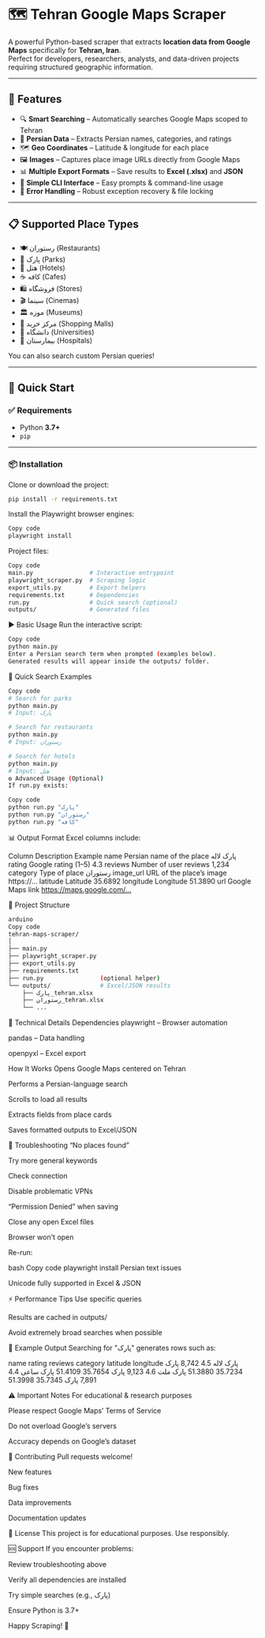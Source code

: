 # 🗺️ Tehran Google Maps Scraper

A powerful Python-based scraper that extracts **location data from Google Maps** specifically for **Tehran, Iran**.  
Perfect for developers, researchers, analysts, and data-driven projects requiring structured geographic information.

---

## 🌟 Features

- 🔍 **Smart Searching** – Automatically searches Google Maps scoped to Tehran
- 📍 **Persian Data** – Extracts Persian names, categories, and ratings
- 🗺️ **Geo Coordinates** – Latitude & longitude for each place
- 🖼️ **Images** – Captures place image URLs directly from Google Maps
- 📊 **Multiple Export Formats** – Save results to **Excel (.xlsx)** and **JSON**
- 🚀 **Simple CLI Interface** – Easy prompts & command-line usage
- 💾 **Error Handling** – Robust exception recovery & file locking

---

## 📋 Supported Place Types

- 🍽️ رستوران (Restaurants)
- 🌳 پارک (Parks)
- 🏨 هتل (Hotels)
- ☕ کافه (Cafes)
- 🛍️ فروشگاه (Stores)
- 🎬 سینما (Cinemas)
- 🏛️ موزه (Museums)
- 🏢 مرکز خرید (Shopping Malls)
- 🏫 دانشگاه (Universities)
- 🏥 بیمارستان (Hospitals)

You can also search custom Persian queries!

---

## 🚀 Quick Start

### ✅ Requirements

- Python **3.7+**
- `pip`

---

### 📦 Installation

Clone or download the project:

```bash
pip install -r requirements.txt

```
Install the Playwright browser engines:


```bash
Copy code
playwright install

```
Project files:


```bash
Copy code
main.py                # Interactive entrypoint
playwright_scraper.py  # Scraping logic
export_utils.py        # Export helpers
requirements.txt       # Dependencies
run.py                 # Quick search (optional)
outputs/               # Generated files

```
▶️ Basic Usage
Run the interactive script:


```bash
Copy code
python main.py
Enter a Persian search term when prompted (examples below).
Generated results will appear inside the outputs/ folder.

```
🔎 Quick Search Examples

```bash
Copy code
# Search for parks
python main.py
# Input: پارک

# Search for restaurants
python main.py
# Input: رستوران

# Search for hotels
python main.py
# Input: هتل
⚙️ Advanced Usage (Optional)
If run.py exists:

```

```bash
Copy code
python run.py "پارک"
python run.py "رستوران"
python run.py "کافه"

```
📊 Output Format
Excel columns include:

Column	Description	Example
name	Persian name of the place	پارک لاله
rating	Google rating (1–5)	4.3
reviews	Number of user reviews	1,234
category	Type of place	رستوران
image_url	URL of the place’s image	https://...
latitude	Latitude	35.6892
longitude	Longitude	51.3890
url	Google Maps link	https://maps.google.com/…


🧩 Project Structure

```bash
arduino
Copy code
tehran-maps-scraper/
│
├── main.py
├── playwright_scraper.py
├── export_utils.py
├── requirements.txt
├── run.py                (optional helper)
└── outputs/              # Excel/JSON results
    ├── پارک_tehran.xlsx
    ├── رستوران_tehran.xlsx
    └── ...

```
🔧 Technical Details
Dependencies
playwright – Browser automation

pandas – Data handling

openpyxl – Excel export

How It Works
Opens Google Maps centered on Tehran

Performs a Persian-language search

Scrolls to load all results

Extracts fields from place cards

Saves formatted outputs to Excel/JSON

🐛 Troubleshooting
“No places found”

Try more general keywords

Check connection

Disable problematic VPNs

“Permission Denied” when saving

Close any open Excel files

Browser won't open

Re-run:

bash
Copy code
playwright install
Persian text issues

Unicode fully supported in Excel & JSON

⚡ Performance Tips
Use specific queries

Results are cached in outputs/

Avoid extremely broad searches when possible

📝 Example Output
Searching for "پارک" generates rows such as:

name	rating	reviews	category	latitude	longitude
پارک لاله	4.5	8,742	پارک	35.7234	51.3880
پارک ملت	4.6	9,123	پارک	35.7654	51.4109
پارک ساعی	4.4	7,891	پارک	35.7345	51.3998

⚠️ Important Notes
For educational & research purposes

Please respect Google Maps’ Terms of Service

Do not overload Google’s servers

Accuracy depends on Google’s dataset

🤝 Contributing
Pull requests welcome!

New features

Bug fixes

Data improvements

Documentation updates

📄 License
This project is for educational purposes. Use responsibly.

🆘 Support
If you encounter problems:

Review troubleshooting above

Verify all dependencies are installed

Try simple searches (e.g., پارک)

Ensure Python is 3.7+

Happy Scraping! 🎉
